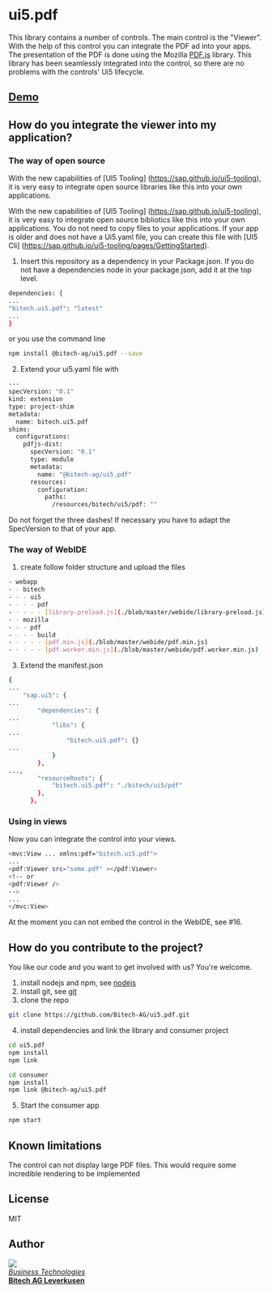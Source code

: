 # ui5.pdf
This library contains a number of controls. The main control is the "Viewer". With the help of this control you can integrate the PDF ad into your apps. The presentation of the PDF is done using the Mozilla [PDF.js](https://mozilla.github.io/pdf.js) library. This library has been seamlessly integrated into the control, so there are no problems with the controls' Ui5 lifecycle.

## [Demo](https://demo-ad538ec20.dispatcher.hana.ondemand.com)

## How do you integrate the viewer into my application?

### The way of open source

With the new capabilities of [UI5 Tooling] (https://sap.github.io/ui5-tooling), it is very easy to integrate open source libraries like this into your own applications.

With the new capabilities of [UI5 Tooling] (https://sap.github.io/ui5-tooling), it is very easy to integrate open source bibliotics like this into your own applications. You do not need to copy files to your applications. If your app is older and does not have a Ui5.yaml file, you can create this file with [UI5 Cli] (https://sap.github.io/ui5-tooling/pages/GettingStarted).

1. Insert this repository as a dependency in your Package.json. If you do not have a dependencies node in your package.json, add it at the top level.
```sh
dependencies: {
...
"bitech.ui5.pdf": "latest"
...
}
```
or you use the command line
```sh
npm install @bitech-ag/ui5.pdf --save
```
2. Extend your ui5.yaml file with
```sh
---
specVersion: "0.1"
kind: extension
type: project-shim
metadata:
  name: bitech.ui5.pdf
shims:
  configurations:
    pdfjs-dist:
      specVersion: "0.1"
      type: module
      metadata:
        name: "@bitech-ag/ui5.pdf"
      resources:
        configuration:
          paths:
            /resources/bitech/ui5/pdf: ""
```
Do not forget the three dashes! If necessary you have to adapt the SpecVersion to that of your app.

### The way of WebIDE

1. create follow folder structure and upload the files
```sh
- webapp
- - bitech
- - - ui5
- - - - pdf
- - - - - [library-preload.js](./blob/master/webide/library-preload.js)
- - mozilla
- - - pdf
- - - - build
- - - - - [pdf.min.js](./blob/master/webide/pdf.min.js)
- - - - - [pdf.worker.min.js](./blob/master/webide/pdf.worker.min.js)
```

3. Extend the manifest.json
```sh
{
...
	"sap.ui5": {
...
		"dependencies": {
...
			"libs": {
...
				"bitech.ui5.pdf": {}
...
			}
		},
...,
		"resourceRoots": {
			"bitech.ui5.pdf": "./bitech/ui5/pdf"
		},
      },
```

### Using in views

Now you can integrate the control into your views.
```sh
<mvc:View ... xmlns:pdf="bitech.ui5.pdf">
...
<pdf:Viewer src="some.pdf" ></pdf:Viewer>
<!-- or 
<pdf:Viewer />
-->
...
</mvc:View>
```
At the moment you can not embed the control in the WebIDE, see #16.


## How do you contribute to the project?

You like our code and you want to get involved with us? You're welcome.

1. install nodejs and npm, see [nodejs](https://nodejs.org/en/download/)
2. install git, see [git](https://git-scm.com/downloads)
3. clone the repo
```sh
git clone https://github.com/Bitech-AG/ui5.pdf.git
```
4. install dependencies and link the library and consumer project
```sh
cd ui5.pdf
npm install
npm link

cd consumer
npm install
npm link @bitech-ag/ui5.pdf
```
5. Start the consumer app
```sh
npm start
```

## Known limitations

The control can not display large PDF files. This would require some incredible rendering to be implemented

## License

MIT

## Author
[<img src="https://bitech.ag/images/icon_netweaver_gr.png">](https://bitech.ag/netweaver-technologies.html)  
*[Business Technologies](https://bitech.ag/netweaver-technologies.html)*  
**[Bitech AG Leverkusen](https://www.bitech.ag)**